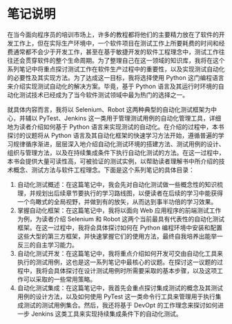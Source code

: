 # 笔记说明

在当今面向程序员的培训市场上，许多的教程都将他们的主要精力放在了软件的开发工作上，但在实际生产环境中，一个软件项目在测试工作上所要耗费的时间和经费通常都不会少于开发工作，甚至在基于敏捷开发的软件工程理念中，测试工作往往还会贯穿软件的整个生命周期。为了整理自己在这一领域的知识库，我将在这个系列笔记中将重点探讨测试工作在软件生产过程中的重要性，以及实现测试自动化的必要性及其实现方法。为了达成这一目标，我将选择使用 Python 这门编程语言来介绍实现测试自动化的解决方案。毕竟，基于 Python 语言及其运行时环境的自动化测试技术已经成为了当今软件测试领域中最为热门的选择之一。

就具体内容而言，我将以 Selenium、Robot 这两种典型的自动化测试框架为中心，并辅以 PyTest、Jenkins 这一类用于管理测试用例的自动化管理工具，详细地为读者介绍如何基于 Python 语言来实现测试的自动化。在介绍的过程中，本书探讨的议题将从 Python 语言及其自动化框架的快速学习方法开始，遵循普遍的学习规律循序渐进，层层深入地介绍自动化测试环境的搭建方法、测试用例的设计、组织与管理方法，以及在持续集成条件下执行自动化测试的方法。在这一过程中，本书会提供大量可读性高，可被验证的测试实例，以帮助读者理解书中所介绍的技术概念、测试方法与软件工程理念。下面是这个系列笔记的具体目录：

1. 自动化测试概述：在这篇笔记中，我会先对自动化测试做一些概念性的知识梳理，并规划出后续章节要执行的学习路线图，以便读者在后续的学习中能获得一个鸟瞰式的全局视野，并做到有的放矢，从而达到事半功倍的学习效果。
2. 掌握自动化框架：在这篇笔记中，我将以面向 Web 应用程序的前端测试工作为例，为读者介绍 Selenium 和 Robot 这两个当前最具有代表性的自动化测试框架。在这一过程中，我将会具体探讨如何在 Python 编程环境中安装和配置这些大型的第三方框架，并快速掌握它们的使用方法，最终自我培养出能举一反三的自主学习能力。
3. 自动化测试开发：在这篇笔记中，我将重点介绍如何开发可交由自动化工具来执行的测试用例，这也是这一系列笔记中最核心的议题。在探讨这一议题的过程中，我将会具体探讨在设计测试用例时所需要采取的基本步骤，以及这项工作可以采取的一些常用策略。
4. 自动化测试集成：在这篇笔记中，我首先会重点探讨集成测试的概念及其测试用例的设计方法，以及如何使用 PyTest 这一类命令行工具来管理用于执行集成测试的测试用例集合。然后，我还将基于 DevOpt 的工作理念来探讨如何进一步 Jenkins 这类工具来实现持续集成条件下的自动化测试。
